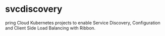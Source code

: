 # svcdiscovery
pring Cloud Kubernetes projects to enable Service Discovery, Configuration and Client Side Load Balancing with Ribbon. 

